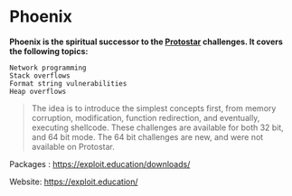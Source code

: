 # Phoenix
**Phoenix is the spiritual successor to the [Protostar](https://exploit.education/protostar/) challenges. It covers the following topics:**

```
Network programming
Stack overflows
Format string vulnerabilities
Heap overflows
```
> The idea is to introduce the simplest concepts first, from memory corruption, modification, function redirection, and eventually, executing shellcode. These challenges are available for both 32 bit, and 64 bit mode. The 64 bit challenges are new, and were not available on Protostar.

Packages : https://exploit.education/downloads/

Website: https://exploit.education/
